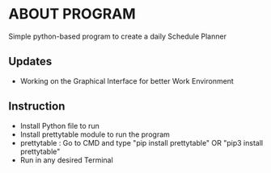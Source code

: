 # ABOUT PROGRAM

Simple python-based program to create a daily Schedule Planner

## Updates 

- Working on the Graphical Interface for better Work Environment

## Instruction 

- Install Python file to run
- Install prettytable module to run the program
- prettytable : Go to CMD and type "pip install prettytable" OR "pip3 install prettytable"
- Run in any desired Terminal